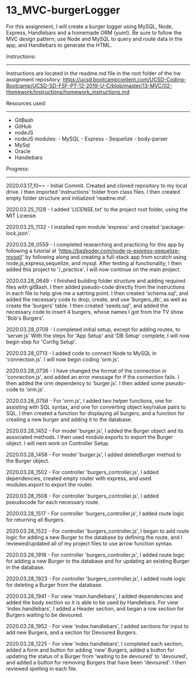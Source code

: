 # 13_MVC-burgerLogger

For this assignment, I will create a burger logger using MySQL, Node, Express, Handlebars and a homemade ORM (yum!). Be sure to follow the MVC design pattern; use Node and MySQL to query and route data in the app, and Handlebars to generate the HTML.

Instructions:

------------
Instructions are located in the readme.md file in the root folder of the hw assignment repository: <https://ucsd.bootcampcontent.com/UCSD-Coding-Bootcamp/UCSD-SD-FSF-PT-12-2019-U-C/blob/master/13-MVC/02-Homework/Instructions/homework_instructions.md>

Resources used:

------------

- GitBash
- GitHub
- nodeJS
- nodeJS modules:
       - MySQL
       - Express
       - Sequelize
       - body-parser
- MySql
- Oracle
- Handlebars

Progress:

------------
2020.03.17_10~~ - Initial Commit.  Created and cloned repository to my local drive.  I then imported 'instructions' folder from class files.  I then created empty folder structure and initialized 'readme.md'.

2020.03.25_1128 - I added 'LICENSE.txt' to the project root folder, using the MIT License.

2020.03.25_1132 - I installed npm module 'express' and created 'package-lock.json'.

2020.03.28_0559 - I completed researching and practicing for this app by following a tutorial at 'https://bezkoder.com/node-js-express-sequelize-mysql/' by following along and creating a full-stack app from scratch using node,js,express,sequelize, and mysql.  After testing al functionality, I then added this project to '/_practice'.  I will now continue on the main project.

2020.03.28_0649 - I finished building folder structure and adding required files with gitBash.  I then added pseudo-code directly from the instructions in each file to help give me a satrting point.  I then created 'schema.sql', and added the necessary code to drop, create, and use 'burgers_db', as well as create the 'burgers' table.  I then created 'seeds.sql', and added the necessary code to insert 4 burgers, whose names I got from the TV show 'Bob's Burgers'.

2020.03.28_0708 - I completed initial setup, except for adding routes, to 'server.js' With the steps for 'App Setup' and 'DB Setup' complete, I will now begin step for 'Config Setup'.

2020.03.28_0713 - I added code to connect Node to MySQL in 'connection.js'.  I will now begin coding 'orm.js'.

2020.03.28_0736 - I have changed the format of the connection in 'connection.js', and added an error message for if the connection fails.  I then added the orm dependency to 'burger.js'.  I then added some pseudo-code to 'orm.js'.

2020.03.28_0758 - For 'orm.js', I added two helper functions, one for assisting with SQL syntax, and one for converting object key/value pairs to SQL.  I then created a function for displaying all burgers, and a function for creating a new burger and adding it to the database.

2020.03.28_1452 - For model 'burger.js', I added the Burger object and its associated methods.  I then used module.exports to export the Burger object.  I will next work on Controller Setup.

2020.03.28_1458 - For model 'burger.js', I added deleteBurger method to the Burger object.

2020.03.28_1502 - For controller 'burgers_controller.js', I added dependencies, created empty router with express, and used modules.export to export the router.

2020.03.28_1508 - For controller 'burgers_controller.js', I added pseudocode for each necessary route.

2020.03.28_1517 - For controller 'burgers_controller.js', I added route logic for returning all Burgers.

2020.03.28_1522 - For controller 'burgers_controller.js', I began to add route logic for adding a new Burger to the database by defining the route, and I reviewed/updated all of my project files to use arrow function syntax.

2020.03.28_1918 - For controller 'burgers_controller.js', I added route logic for adding a new Burger to the database and for updating an existing Burger in the database.

2020.03.28_1923 - For controller 'burgers_controller.js', I added route logic for deleting a Burger from the database.

2020.03.28_1941 - For view 'main.handlebars', I added dependencies and added the body section so it is able to be used by Handlebars.  For view 'index.handlebars', I added a Header section, and began a row section for Burgers waiting to be devoured.

2020.03.28_1952 - For view 'index.handlebars', I added sections for input to add new Burgers, and a section for Devoured Burgers.

2020.03.28_1225 - For view 'index.handlebars', I completed each section, added a form and button for adding 'new' Burgers, added a button for updating the status of a Burger from 'waiting to be devoured' to 'devoured', and added a button for removing Burgers that have been 'devoured'.  I then reviewed spelling in each file.
